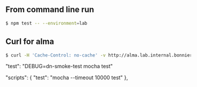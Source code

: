 ## From command line run
```sh
$ npm test -- --environment=lab
```

## Curl for alma
```sh
$ curl -H 'Cache-Control: no-cache' -v http://alma.lab.internal.bonnier.news/content/nyheter/sverige/varning-for-sno-och-halka-i-hela-landet/ | grep Last-Modified
```

"test": "DEBUG=dn-smoke-test mocha test"

  "scripts": {
    "test": "mocha --timeout 10000 test"
  },